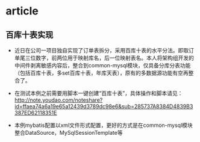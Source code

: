# article
## 百库十表实现
- 近日在公司一项目独自实现了订单表拆分，采用百库十表的水平分法。即取订单尾三位数字，前两位用于映射库名，后一位映射表名。本人将架构组开发的中间件剥离敏感内容后，整合到common-mysql模块，仅具备分库分表功能（包括百库十表，多set百库十表，年库天表），原有的多数据源功能有空再整合了。


- 在测试本例之前需要用脚本一键创建“百库十表”，具体操作和脚本请见：http://note.youdao.com/noteshare?id=ffaea74a6a19e65a12439d3789dc98e6&sub=285737A8384D4839B3387ED62118351E


- 本例mybatis配置以xml文件形式配置，更好的方式是在common-mysql模块整合DataSource，MySqlSessionTemplate等
